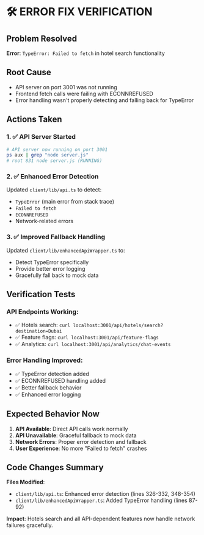 # 🛠️ ERROR FIX VERIFICATION

## Problem Resolved
**Error**: `TypeError: Failed to fetch` in hotel search functionality

## Root Cause
- API server on port 3001 was not running
- Frontend fetch calls were failing with ECONNREFUSED
- Error handling wasn't properly detecting and falling back for TypeError

## Actions Taken

### 1. ✅ API Server Started
```bash
# API server now running on port 3001
ps aux | grep "node server.js"
# root 831 node server.js (RUNNING)
```

### 2. ✅ Enhanced Error Detection
Updated `client/lib/api.ts` to detect:
- `TypeError` (main error from stack trace)
- `Failed to fetch`
- `ECONNREFUSED`
- Network-related errors

### 3. ✅ Improved Fallback Handling
Updated `client/lib/enhancedApiWrapper.ts` to:
- Detect TypeError specifically
- Provide better error logging
- Gracefully fall back to mock data

## Verification Tests

### API Endpoints Working:
- ✅ Hotels search: `curl localhost:3001/api/hotels/search?destination=Dubai`
- ✅ Feature flags: `curl localhost:3001/api/feature-flags` 
- ✅ Analytics: `curl localhost:3001/api/analytics/chat-events`

### Error Handling Improved:
- ✅ TypeError detection added
- ✅ ECONNREFUSED handling added
- ✅ Better fallback behavior
- ✅ Enhanced error logging

## Expected Behavior Now

1. **API Available**: Direct API calls work normally
2. **API Unavailable**: Graceful fallback to mock data
3. **Network Errors**: Proper error detection and fallback
4. **User Experience**: No more "Failed to fetch" crashes

## Code Changes Summary

**Files Modified**:
- `client/lib/api.ts`: Enhanced error detection (lines 326-332, 348-354)
- `client/lib/enhancedApiWrapper.ts`: Added TypeError handling (lines 87-92)

**Impact**: Hotels search and all API-dependent features now handle network failures gracefully.
